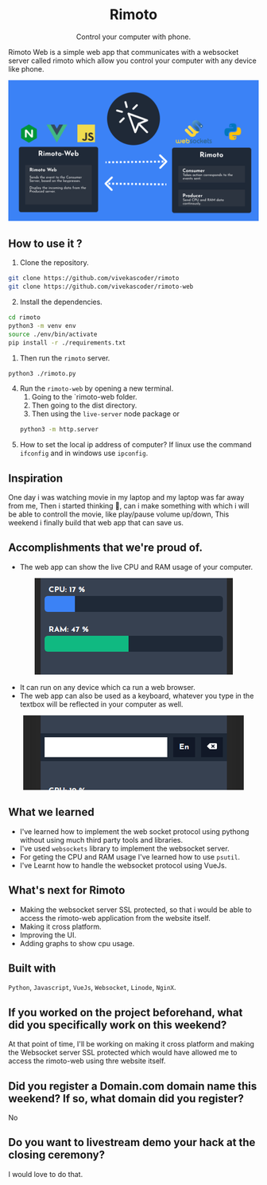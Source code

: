 <h1 align="center">Rimoto</h1>
<p align="center">Control your computer with phone.</p>
Rimoto Web is a simple web app that communicates with a websocket server called rimoto which allow you control your computer with any device like phone.

<p align="center">
  <img src="./img/rimoto.png" />
</p>

## How to use it ?
1. Clone the repository.
```bash
git clone https://github.com/vivekascoder/rimoto
git clone https://github.com/vivekascoder/rimoto-web
```
2. Install the dependencies.
```bash
cd rimoto
python3 -m venv env
source ./env/bin/activate
pip install -r ./requirements.txt
```
1. Then run the `rimoto` server.
```bash
python3 ./rimoto.py
```
4. Run the `rimoto-web` by opening a new terminal.
   1. Going to the `rimoto-web folder.
   2. Then going to the dist directory.
   3. Then using the `live-server` node package or 
   ```bash
   python3 -m http.server
   ```
5. How to set the local ip address of computer?
If linux use the command `ifconfig` and in windows use `ipconfig`.

## Inspiration
One day i was watching movie in my laptop and my laptop was far away from me, 
Then i started thinking 🤔, can i make something with which i will be able
to controll the movie, like play/pause volume up/down, This weekend i finally 
build that web app that can save us.


## Accomplishments that we're proud of.
- The web app can show the live CPU and RAM usage of your computer.
<p align="center">
  <img src="./img/cpu-ram.png" />
</p>

- It can run on any device which ca run a web browser.
- The web app can also be used as a keyboard, whatever you type in the textbox will be reflected in your computer as well.
<p align="center">
  <img src="./img/keyboard.png" />
</p>

## What we learned
- I've learned how to implement the web socket protocol using pythong without  using much third party tools and libraries.
- I've used `websockets` library to implement the websocket server.
- For geting the CPU and RAM usage I've learned how to use `psutil`.
- I've Learnt how to handle the websocket protocol using VueJs.

## What's next for Rimoto
- Making the websocket server SSL protected, so that i would be able to access
the rimoto-web application from the website itself.
- Making it cross platform.
- Improving the UI.
- Adding graphs to show cpu usage.

## Built with
`Python`, `Javascript`, `VueJs`, `Websocket`, `Linode`, `NginX`.


## If you worked on the project beforehand, what did you specifically work on this weekend?
At that point of time, I'll be working on making it cross platform and making the
Websocket server SSL protected which would have allowed me to access the 
rimoto-web using thre website itself.

## Did you register a Domain.com domain name this weekend? If so, what domain did you register?
No

## Do you want to livestream demo your hack at the closing ceremony?
I would love to do that.